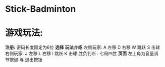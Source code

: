 # Stick-Badminton

# 游戏玩法:
**注册:**
密码长度固定为6位
**选择**
**玩法介绍**
左侧玩家: A 左移 D 右移 W 跳跃 S 击球
右侧玩家: J 左移 L 右移 I 跳跃 K 击球
胜负判断 : 七局四胜
**页面**
左上角为音量调节按键 与 退出按钮
